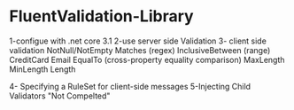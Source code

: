 # FluentValidation-Library

1-configue with .net core 3.1
2-use server side Validation
3- client side validation 
    NotNull/NotEmpty
    Matches (regex)
    InclusiveBetween (range)
    CreditCard
    Email
    EqualTo (cross-property equality comparison)
    MaxLength
    MinLength
    Length
  
 4- Specifying a RuleSet for client-side messages
 5-Injecting Child Validators "Not Compelted"

